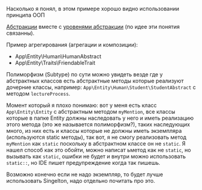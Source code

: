 Насколько я понял, в этом примере хорошо видно использовании принципа ООП 

[Абстракции](https://ru.wikipedia.org/wiki/%D0%90%D0%B1%D1%81%D1%82%D1%80%D0%B0%D0%BA%D1%86%D0%B8%D1%8F_%D0%B4%D0%B0%D0%BD%D0%BD%D1%8B%D1%85)
вместе с [уровенями абстракции](https://ru.wikipedia.org/wiki/%D0%A3%D1%80%D0%BE%D0%B2%D0%B5%D0%BD%D1%8C_%D0%B0%D0%B1%D1%81%D1%82%D1%80%D0%B0%D0%BA%D1%86%D0%B8%D0%B8_(%D0%BF%D1%80%D0%BE%D0%B3%D1%80%D0%B0%D0%BC%D0%BC%D0%B8%D1%80%D0%BE%D0%B2%D0%B0%D0%BD%D0%B8%D0%B5))
(по идее эти понятия связанны).


Пример агрегирования (агрегации и композиции): 

- App\Entity\Human\HumanAbstract
- App\Entity\Traits\FriendableTrait


Полиморфизм (Subtype) по сути можно увидеть везде где у абстрактных классов есть абстрактные методы которые реализуют дочерние классы, 
например: `App\Entity\Human\Student\StudentAbstract` с методом `lectureProcess`.


Момент который я плохо понимаю: вот у меня есть класс `App\Entity\Entity` с абстрактным методом `myMention`, 
все классы которые в папке Entity должны наследовать у него и иметь реализацию этого метода (это же называется полиморфизм?), 
таких наследующих много, из них есть и классы которые не должны иметь экземпляра (используются static методы),
так вот, я не смогу реализовать метод `myMention` как `static` поскольку в абстрактном классе он не `static`. 
Я нашел способ как это обойти, можно написат ьметод как не `static`, но вызывать как `static`, 
ошибки не будет и внутри можно использовать `static::`, но IDE пишет предупреждение когда так пишешь.

Возможно конечно если не надо экземпляр, то будет лучше использовать Singelton, надо отдельно почитать про это.
